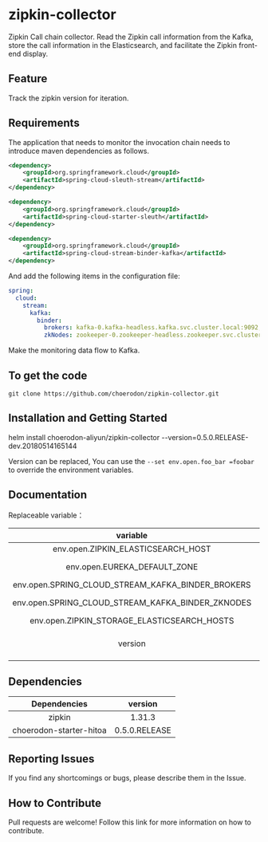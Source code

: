 # zipkin-collector

Zipkin Call chain collector.
Read the Zipkin call information from the Kafka, store the call information in the Elasticsearch, and facilitate the Zipkin front-end display.

## Feature

Track the zipkin version for iteration.
## Requirements

The application that needs to monitor the invocation chain needs to introduce maven dependencies as follows.

```xml
<dependency>
    <groupId>org.springframework.cloud</groupId>
    <artifactId>spring-cloud-sleuth-stream</artifactId>
</dependency>

<dependency>
    <groupId>org.springframework.cloud</groupId>
    <artifactId>spring-cloud-starter-sleuth</artifactId>
</dependency>

<dependency>
	<groupId>org.springframework.cloud</groupId>
	<artifactId>spring-cloud-stream-binder-kafka</artifactId>
</dependency>
```

And add the following items in the configuration file:

```yaml
spring:
  cloud:
    stream:
      kafka:
        binder:
          brokers: kafka-0.kafka-headless.kafka.svc.cluster.local:9092,kafka-1.kafka-headless.kafka.svc.cluster.local:9092,kafka-2.kafka-headless.kafka.svc.cluster.local:9092
          zkNodes: zookeeper-0.zookeeper-headless.zookeeper.svc.cluster.local:2181,zookeeper-1.zookeeper-headless.zookeeper.svc.cluster.local:2181,zookeeper-2.zookeeper-headless.zookeeper.svc.cluster.local:2181
```

Make the monitoring data flow to Kafka.

## To get the code

```Shell
git clone https://github.com/choerodon/zipkin-collector.git
```
## Installation and Getting Started

helm install choerodon-aliyun/zipkin-collector --version=0.5.0.RELEASE-dev.20180514165144

Version can be replaced, You can use the `--set env.open.foo_bar =foobar` to override the environment variables.

## Documentation

Replaceable variable：

|           variable        |  definition  |
| :-----------------------: | :----: |
| env.open.ZIPKIN_ELASTICSEARCH_HOST | es path |
| env.open.EUREKA_DEFAULT_ZONE | eureka path |
| env.open.SPRING_CLOUD_STREAM_KAFKA_BINDER_BROKERS | kafka path |
| env.open.SPRING_CLOUD_STREAM_KAFKA_BINDER_ZKNODES | zookeeper path |
| env.open.ZIPKIN_STORAGE_ELASTICSEARCH_HOSTS | es path |
| version | helm image version |


## Dependencies

|       Dependencies      | version|
| :---------------------: | :----: |
|         zipkin          | 1.31.3 |
| choerodon-starter-hitoa | 0.5.0.RELEASE  |


## Reporting Issues

If you find any shortcomings or bugs, please describe them in the Issue.
    
## How to Contribute
Pull requests are welcome! Follow this link for more information on how to contribute.
